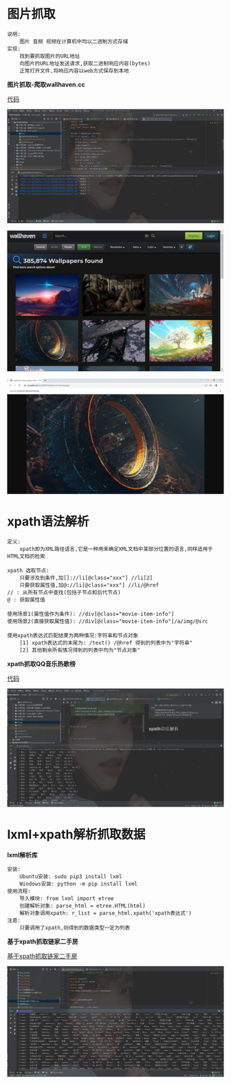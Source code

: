 # 图片抓取
```text
说明:
    图片 音频 视频在计算机中均以二进制方式存储
实现:
    找到要抓取图片的URL地址
    向图片的URL地址发送请求,获取二进制响应内容(bytes)
    正常打开文件,将响应内容以web方式保存到本地
```

**图片抓取-爬取wallhaven.cc**

[代码](https://github.com/LiuShiYa-github/PythonSpider/blob/master/03%E7%AC%AC%E4%B8%89%E7%AB%A0%EF%BC%9Alxml%2Bxpath/SpiderWallhavenSelenimu.py)

![img_41.png](../Image/img_41.png)

![img_39.png](../Image/img_39.png)

![img_40.png](../Image/img_40.png)


# xpath语法解析

```text
定义:
    xpath即为XML路径语言,它是一种用来确定XML文档中某部分位置的语言,同样适用于HTML文档的检索

xpath 选取节点:
    只要涉及到条件,加[]://li[@class="xxx"] //li[2]
    只要获取属性值,加@://li[@class="xxx"] //li/@href
// : 从所有节点中查找(包括子节点和后代节点)
@ : 获取属性值

使用场景1(属性值作为条件): //div[@class="movie-item-info"]
使用场景2(直接获取属性值): //div[@class="movie-item-info"]/a/img/@src

使用xpath表达式匹配结果为两种情况:字符串和节点对象
    [1] xpath表达式的末尾为: /text() /@href 得到的列表中为"字符串"
    [2] 其他剩余所有情况得到的列表中均为"节点对象"
```


**xpath抓取QQ音乐热歌榜**

[代码](https://github.com/LiuShiYa-github/PythonSpider/blob/master/03%E7%AC%AC%E4%B8%89%E7%AB%A0%EF%BC%9Alxml%2Bxpath/xpathdemo.py)

![img_38.png](../Image/img_38.png)


# lxml+xpath解析抓取数据

**lxml解析库**
```text
安装:
    Ubuntu安装: sudo pip3 install lxml
    Windows安装: python -m pip install lxml
使用流程:
    导入模块: from lxml import etree
    创建解析对象: parse_html = etree.HTML(html)
    解析对象调用xpath: r_list = parse_html.xpath('xpath表达式')
注意:
    只要调用了xpath,则得到的数据类型一定为列表
```

**基于xpath抓取链家二手房**

[基于xpath抓取链家二手房](https://github.com/LiuShiYa-github/PythonSpider/blob/master/03%E7%AC%AC%E4%B8%89%E7%AB%A0%EF%BC%9Alxml%2Bxpath/LianHomeSpider.py "悬停显示")

![img_42.png](../Image/img_42.png)